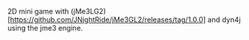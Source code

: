 2D mini game with (jMe3LG2)[https://github.com/JNightRide/jMe3GL2/releases/tag/1.0.0] and dyn4j using the jme3 engine.
